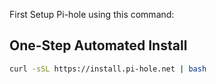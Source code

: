 First Setup Pi-hole using this command:
## One-Step Automated Install
```bash
curl -sSL https://install.pi-hole.net | bash
```
